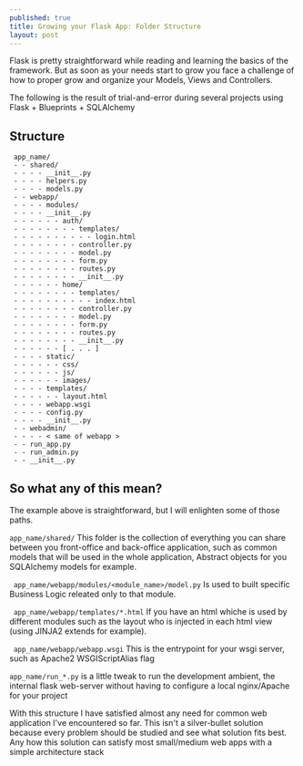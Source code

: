 ```yaml
---
published: true
title: Growing your Flask App: Folder Structure
layout: post
---
```


Flask is pretty straightforward while reading and learning the basics of the framework. But as soon as your needs start to grow you face a challenge of how to proper grow and organize your Models, Views and Controllers.

The following is the result of trial-and-error during several projects using Flask + Blueprints + SQLAlchemy

## Structure

     app_name/
     - - shared/
     - - - - __init__.py
     - - - - helpers.py
     - - - - models.py
     - - webapp/
     - - - - modules/
     - - - - __init__.py
     - - - - - - auth/
     - - - - - - - - templates/
     - - - - - - - - - - login.html
     - - - - - - - - controller.py
     - - - - - - - - model.py
     - - - - - - - - form.py
     - - - - - - - - routes.py
     - - - - - - - - __init__.py
     - - - - - - home/
     - - - - - - - - templates/
     - - - - - - - - - - index.html
     - - - - - - - - controller.py
     - - - - - - - - model.py
     - - - - - - - - form.py
     - - - - - - - - routes.py
     - - - - - - - - __init__.py
     - - - - - - [ . . . ]
     - - - - static/
     - - - - - - css/
     - - - - - - js/
     - - - - - - images/
     - - - - templates/
     - - - - - - layout.html
     - - - - webapp.wsgi
     - - - - config.py
     - - - - __init__.py
     - - webadmin/
     - - - - < same of webapp >
     - - run_app.py
     - - run_admin.py
     - - __init__.py
 

## So what any of this mean?

The example above is straightforward, but I will enlighten some of those paths.

`app_name/shared/` This folder is the collection of everything you can share between you front-office and back-office application, such as common models that will be used in the whole application, Abstract objects for you SQLAlchemy models for example.

` app_name/webapp/modules/<module_name>/model.py` Is used to built specific Business Logic releated only to that module.

` app_name/webapp/templates/*.html` If you have an html whiche is used by different modules such as the layout who is injected in each html view (using JINJA2 extends for example).

` app_name/webapp/webapp.wsgi` This is the entrypoint for your wsgi server, such as Apache2 WSGIScriptAlias flag

`app_name/run_*.py` is a little tweak to run the development ambient, the internal flask web-server without having to configure a local nginx/Apache for your project


With this structure I have satisfied almost any need for common web application I've encountered so far. 
This isn't a silver-bullet solution because every problem should be studied and see what solution fits best. 
Any how this solution can satisfy most small/medium web apps with a simple  architecture stack
 
